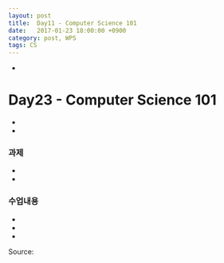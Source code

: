 ```yaml
---
layout: post
title:  Day11 - Computer Science 101
date:   2017-01-23 18:00:00 +0900
category: post, WPS
tags: CS
---
```


-
# Day23 - Computer Science 101
-

-
### 과제
-

-
### 수업내용
-


-


-


Source:[]()